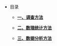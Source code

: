 * 目录

   * [**一、调查方法**](/研究方法/1、调查方法.md)

   * [**二、数理统计方法**](/研究方法/2、数理统计方法.md)

   * [**三、数据分析方法**](/研究方法/3、数据分析方法.md)